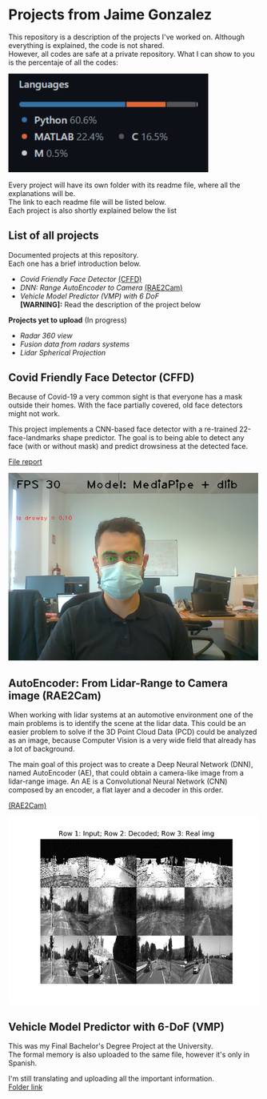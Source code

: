 # Projects from Jaime Gonzalez

This repository is a description of the projects I've worked on. 
Although everything is explained, the code is not shared.<br />
However, all codes are safe at a private repository.
What I can show to you is the percentaje of all the codes:<br />

<img src="github_codes.png" alt="codes" width=400>

Every project will have its own folder with its readme file, where all the explanations will be.<br />
The link to each readme file will be listed below.<br />
Each project is also shortly explained below the list

## List of all projects
Documented projects at this repository.<br />
Each one has a brief introduction below. 

  - *Covid Friendly Face Detector* 
  [(CFFD)](https://github.com/Jtachan/CV_projects/blob/main/covid_drowsiness_detector/readme-CFFD.md)
  - *DNN: Range AutoEncoder to Camera* 
  [(RAE2Cam)](https://github.com/Jtachan/CV_projects/blob/main/RAE2Cam/readme-AE.md)
  - *Vehicle Model Predictor (VMP) with 6 DoF* <br />
  **[WARNING]:** Read the description of the project below

**Projects yet to upload** (In progress)
  - *Radar 360 view*
  - *Fusion data from radars systems*
  - *Lidar Spherical Projection*

## Covid Friendly Face Detector (CFFD)
Because of Covid-19 a very common sight is that everyone has a mask outside their homes. 
With the face partially covered, old face detectors might not work.

This project implements a CNN-based face detector with a re-trained 22-face-landmarks shape predictor.
The goal is to being able to detect any face (with or without mask) and predict drowsiness at the detected face.
<br />

[File report](https://github.com/Jtachan/CV_projects/blob/main/covid_drowsiness_detector/readme-CFFD.md)

<img src="covid_drowsiness_detector/imgs/mix_front.png" alt="mix_front" width=500>

## AutoEncoder: From Lidar-Range to Camera image (RAE2Cam)
When working with lidar systems at an automotive environment one of the main problems is to identify the scene at the lidar data.
This could be an easier problem to solve if the 3D Point Cloud Data (PCD) could be analyzed as an image, because
Computer Vision is a very wide field that already has a lot of background.

The main goal of this project was to create a Deep Neural Network (DNN), named AutoEncoder (AE), that could obtain 
a camera-like image from a lidar-range image.
An AE is a Convolutional Neural Network (CNN) composed by an encoder, a flat layer and a decoder in this order.<br />

[(RAE2Cam)](https://github.com/Jtachan/CV_projects/blob/main/RAE2Cam/readme-AE.md)

<img src="RAE2Cam/imgs/range_trained.png" alt="autoencoder" width=500> 

## Vehicle Model Predictor with 6-DoF (VMP)
This was my Final Bachelor's Degree Project at the University.<br />
The formal memory is also uploaded to the same file, however it's only in Spanish.

I'm still translating and uploading all the important information.<br />
[Folder link](https://github.com/Jtachan/CV_projects/tree/main/VMP_6DoF)

